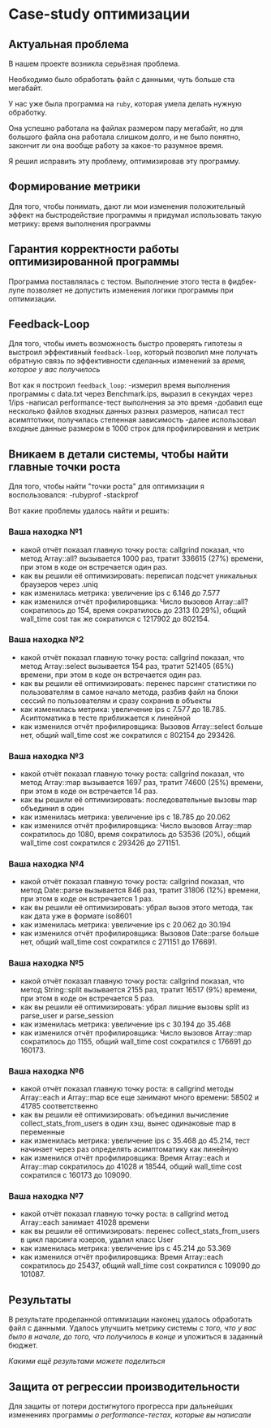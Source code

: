 # Case-study оптимизации

## Актуальная проблема
В нашем проекте возникла серьёзная проблема.

Необходимо было обработать файл с данными, чуть больше ста мегабайт.

У нас уже была программа на `ruby`, которая умела делать нужную обработку.

Она успешно работала на файлах размером пару мегабайт, но для большого файла она работала слишком долго, и не было понятно, закончит ли она вообще работу за какое-то разумное время.

Я решил исправить эту проблему, оптимизировав эту программу.

## Формирование метрики
Для того, чтобы понимать, дают ли мои изменения положительный эффект на быстродействие программы я придумал использовать
такую метрику: время выполнения программы 

## Гарантия корректности работы оптимизированной программы
Программа поставлялась с тестом. Выполнение этого теста в фидбек-лупе позволяет не допустить изменения логики программы
при оптимизации.

## Feedback-Loop
Для того, чтобы иметь возможность быстро проверять гипотезы я выстроил эффективный `feedback-loop`,
который позволил мне получать обратную связь по эффективности сделанных изменений за *время, которое у вас получилось*

Вот как я построил `feedback_loop`:
-измерил время выполнения программы с data.txt через Benchmark.ips, выразил в секундах через 1/ips
-написал performance-тест выполнения за это время
-добавил еще несколько файлов входных данных разных размеров, написал тест асимптотики, получилась степенная зависимость
-далее использовал входные данные размером в 1000 строк для профилирования и метрик

## Вникаем в детали системы, чтобы найти главные точки роста
Для того, чтобы найти "точки роста" для оптимизации я воспользовался:
-rubyprof
-stackprof

Вот какие проблемы удалось найти и решить:


### Ваша находка №1
- какой отчёт показал главную точку роста:
  callgrind показал, что метод Array::all? вызывается 1000 раз, тратит 336615 (27%) времени, при этом в коде он встречается один раз.
- как вы решили её оптимизировать:
  переписал подсчет уникальных браузеров через .uniq
- как изменилась метрика: увеличение ips с 6.146 до 7.577
- как изменился отчёт профилировщика:
  Число вызовов Array::all? сократилось до 154, время сократилось до 2313 (0.29%), общий wall_time cost так же сократился с 1217902 до 802154.

### Ваша находка №2
- какой отчёт показал главную точку роста:
  callgrind показал, что метод Array::select вызывается 154 раз, тратит 521405 (65%) времени, при этом в коде он встречается один раз.
- как вы решили её оптимизировать:
  перенес парсинг статистики по пользователям в самое начало метода, разбив файл на блоки сессий по пользователям и
  сразу сохранив в объекты
- как изменилась метрика: увеличение ips с 7.577 до 18.785. Асиптоматика в тесте приближается к линейной
- как изменился отчёт профилировщика:
  Вызовов Array::select больше нет, общий wall_time cost же сократился с 802154 до 293426.

### Ваша находка №3
- какой отчёт показал главную точку роста:
  callgrind показал, что метод Array::map вызывается 1697 раз, тратит 74600 (25%) времени, при этом в коде он встречается 14 раз.
- как вы решили её оптимизировать:
  последовательные вызовы map объединил в один
- как изменилась метрика: увеличение ips с 18.785 до 20.062
- как изменился отчёт профилировщика:
  Число вызовов Array::map сократилось до 1080, время сократилось до 53536 (20%), общий wall_time cost сократился с 293426 до 271151.

### Ваша находка №4
- какой отчёт показал главную точку роста:
  callgrind показал, что метод Date::parse вызывается 846 раз, тратит 31806 (12%) времени, при этом в коде он встречается 1 раз.
- как вы решили её оптимизировать:
  убрал вызов этого метода, так как дата уже в формате iso8601
- как изменилась метрика: увеличение ips с 20.062 до 30.194
- как изменился отчёт профилировщика:
  Вызовов Date::parse больше нет, общий wall_time cost сократился с 271151 до 176691.

### Ваша находка №5
- какой отчёт показал главную точку роста:
  callgrind показал, что метод String::split вызывается 2155 раз, тратит 16517 (9%) времени, при этом в коде он встречается 5 раз.
- как вы решили её оптимизировать:
  убрал лишние вызовы split из parse_user и parse_session
- как изменилась метрика: увеличение ips с 30.194 до 35.468
- как изменился отчёт профилировщика:
  Число вызовов Array::map сократилось до 1155, общий wall_time cost сократился с 176691 до 160173.

### Ваша находка №6
- какой отчёт показал главную точку роста:
  в callgrind методы Array::each и Array::map все еще занимают много времени: 58502 и 41785 соответственно
- как вы решили её оптимизировать:
  объединил вычисление collect_stats_from_users в один хэш, вынес одинаковые map в переменные
- как изменилась метрика: увеличение ips с 35.468 до 45.214, тест начинает через раз определять асимптоматику как линейную
- как изменился отчёт профилировщика:
  Время Array::each и Array::map сократилось до 41028 и 18544, общий wall_time cost сократился с 160173 до 109090.

### Ваша находка №7
- какой отчёт показал главную точку роста:
  в callgrind метод Array::each занимает 41028 времени
- как вы решили её оптимизировать:
  перенес collect_stats_from_users в цикл парсинга юзеров, удалил класс User
- как изменилась метрика: увеличение ips с 45.214 до 53.369
- как изменился отчёт профилировщика:
  Время Array::each сократилось до 25437, общий wall_time cost сократился с 109090 до 101087.

## Результаты
В результате проделанной оптимизации наконец удалось обработать файл с данными.
Удалось улучшить метрику системы с *того, что у вас было в начале, до того, что получилось в конце* и уложиться в заданный бюджет.

*Какими ещё результами можете поделиться*

## Защита от регрессии производительности
Для защиты от потери достигнутого прогресса при дальнейших изменениях программы *о performance-тестах, которые вы написали*

